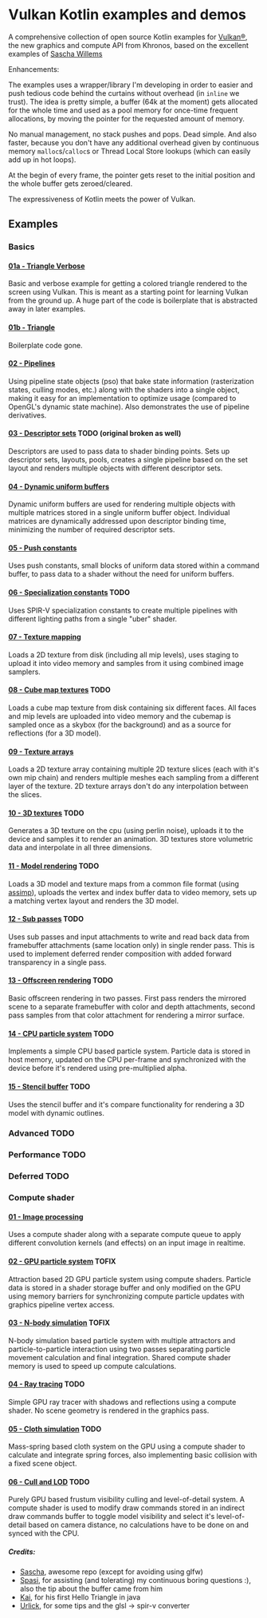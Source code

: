 # Vulkan Kotlin examples and demos

A comprehensive collection of open source Kotlin examples for [Vulkan®](https://www.khronos.org/vulkan/), the new graphics and compute API from Khronos, based on the excellent examples of [Sascha Willems](https://github.com/SaschaWillems/Vulkan)

Enhancements:

The examples uses a wrapper/library I'm developing in order to easier and push tedious code behind the curtains without overhead (in `inline` we trust). The idea is pretty simple, a buffer (64k at the moment) gets allocated for the whole time and used as a pool memory for once-time frequent allocations, by moving the pointer for the requested amount of memory. 

No manual management, no stack pushes and pops. Dead simple. And also faster, because you don't have any additional overhead given by continuous memory `malloc`s/`calloc`s or Thread Local Store lookups (which can easily add up in hot loops).

At the begin of every frame, the pointer gets reset to the initial position and the whole buffer gets zeroed/cleared.

The expressiveness of Kotlin meets the power of Vulkan.

## Examples

### Basics

#### [01a - Triangle Verbose](src/main/kotlin/vulkan/basics/01a%20Triangle%20Verbose.kt)
Basic and verbose example for getting a colored triangle rendered to the screen using Vulkan. This is meant as a starting point for learning Vulkan from the ground up. A huge part of the code is boilerplate that is abstracted away in later examples.

#### [01b - Triangle](src/main/kotlin/vulkan/basics/01b%20Triangle.kt)
Boilerplate code gone.

#### [02 - Pipelines](src/main/kotlin/vulkan/basics/02%20Pipelines.kt)

Using pipeline state objects (pso) that bake state information (rasterization states, culling modes, etc.) along with the shaders into a single object, making it easy for an implementation to optimize usage (compared to OpenGL's dynamic state machine). Also demonstrates the use of pipeline derivatives.

#### [03 - Descriptor sets](examples/descriptorsets) TODO (original broken as well)

Descriptors are used to pass data to shader binding points. Sets up descriptor sets, layouts, pools, creates a single pipeline based on the set layout and renders multiple objects with different descriptor sets.

#### [04 - Dynamic uniform buffers](src/main/kotlin/vulkan/basics/04%20Dynamic%20Uniform%20Buffers.kt)

Dynamic uniform buffers are used for rendering multiple objects with multiple matrices stored in a single uniform buffer object. Individual matrices are dynamically addressed upon descriptor binding time, minimizing the number of required descriptor sets.

#### [05 - Push constants](src/main/kotlin/vulkan/basics/05%20Push%20Constants)

Uses push constants, small blocks of uniform data stored within a command buffer, to pass data to a shader without the need for uniform buffers.

#### [06 - Specialization constants](examples/specializationconstants/) TODO

Uses SPIR-V specialization constants to create multiple pipelines with different lighting paths from a single "uber" shader.

#### [07 - Texture mapping](src/main/kotlin/vulkan/basics/07%20Texture.kt)

Loads a 2D texture from disk (including all mip levels), uses staging to upload it into video memory and samples from it using combined image samplers.

#### [08 - Cube map textures](examples/texturecubemap/) TODO

Loads a cube map texture from disk containing six different faces. All faces and mip levels are uploaded into video memory and the cubemap is sampled once as a skybox (for the background) and as a source for reflections (for a 3D model).

#### [09 - Texture arrays](src/main/kotlin/vulkan/basics/09%20Texture%20Arra.kt)

Loads a 2D texture array containing multiple 2D texture slices (each with it's own mip chain) and renders multiple meshes each sampling from a different layer of the texture. 2D texture arrays don't do any interpolation between the slices.

#### [10 - 3D textures](examples/texture3d/) TODO

Generates a 3D texture on the cpu (using perlin noise), uploads it to the device and samples it to render an animation. 3D textures store volumetric data and interpolate in all three dimensions.

#### [11 - Model rendering](examples/mesh/) TODO

Loads a 3D model and texture maps from a common file format (using [assimp](https://github.com/assimp/assimp)), uploads the vertex and index buffer data to video memory, sets up a matching vertex layout and renders the 3D model.

#### [12 - Sub passes](examples/subpasses/) TODO

Uses sub passes and input attachments to write and read back data from framebuffer attachments (same location only) in single render pass. This is used to implement deferred render composition with added forward transparency in a single pass. 

#### [13 - Offscreen rendering](examples/offscreen/) TODO

Basic offscreen rendering in two passes. First pass renders the mirrored scene to a separate framebuffer with color and depth attachments, second pass samples from that color attachment for rendering a mirror surface.

#### [14 - CPU particle system](examples/particlefire/) TODO

Implements a simple CPU based particle system. Particle data is stored in host memory, updated on the CPU per-frame and synchronized with the device before it's rendered using pre-multiplied alpha.

#### [15 - Stencil buffer](examples/stencilbuffer/) TODO

Uses the stencil buffer and it's compare functionality for rendering a 3D model with dynamic outlines.


### Advanced TODO

### Performance TODO

### Deferred TODO

### Compute shader

#### [01 - Image processing](src/main/kotlin/vulkan/computeShader/01%20Image%20Processing.kt)

Uses a compute shader along with a separate compute queue to apply different convolution kernels (and effects) on an input image in realtime.

#### [02 - GPU particle system](examples/computeparticles/) TOFIX

Attraction based 2D GPU particle system using compute shaders. Particle data is stored in a shader storage buffer and only modified on the GPU using memory barriers for synchronizing compute particle updates with graphics pipeline vertex access.

#### [03 - N-body simulation](examples/computenbody/) TOFIX

N-body simulation based particle system with multiple attractors and particle-to-particle interaction using two passes separating particle movement calculation and final integration. Shared compute shader memory is used to speed up compute calculations.

#### [04 - Ray tracing](examples/raytracing/) TODO

Simple GPU ray tracer with shadows and reflections using a compute shader. No scene geometry is rendered in the graphics pass.

#### [05 - Cloth simulation](examples/computecloth/) TODO

Mass-spring based cloth system on the GPU using a compute shader to calculate and integrate spring forces, also implementing basic collision with a fixed scene object.

#### [06 - Cull and LOD](examples/computecullandlod/) TODO

Purely GPU based frustum visibility culling and level-of-detail system. A compute shader is used to modify draw commands stored in an indirect draw commands buffer to toggle model visibility and select it's level-of-detail based on camera distance, no calculations have to be done on and synced with the CPU.



##### Credits:

- [Sascha](https://github.com/SaschaWillems), awesome repo (except for avoiding using glfw)
- [Spasi](https://github.com/Spasi), for assisting (and tolerating) my continuous boring questions :), also the tip about the buffer came from him 
- [Kai](https://github.com/httpdigest), for his first Hello Triangle in java
- [Urlick](https://github.com/skalarproduktraum), for some tips and the glsl -> spir-v converter
